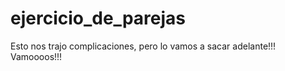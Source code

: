# ejercicio_de_parejas
Esto nos trajo complicaciones, pero lo vamos a sacar adelante!!! Vamoooos!!!
